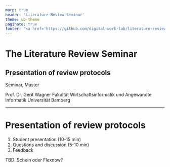 ```yaml
---
marp: true
header: 'Literature Review Seminar'
theme: ub-theme
paginate: true
footer: "<a href='https://github.com/digital-work-lab/literature-review-seminar/issues/new?template=Blank+issue' target='_blank'>♻️</a> <a href='https://github.com/digital-work-lab/literature-review-seminar/edit/main/slides/05-presentation.md' target='_blank'>🛠️</a>"
---
```


# The Literature Review Seminar

## Presentation of review protocols

Seminar, Master

Prof. Dr. Gerit Wagner
Fakultät Wirtschaftsinformatik und Angewandte Informatik
Universität Bamberg

---

# Presentation of review protocols

1. Student presentation (10-15 min)
2. Questions and discussion (5-10 min)
3. Feedback

TBD: Schein oder Flexnow?

<!--

# Topics

TODO : include a table of students and topics (if )


## Learning objectives

Acquire a broad understanding of

- the goals and types of literature reviews
- the steps of the process
- the qualities of a good review paper
- the available research software

## Outcome

- A **review protocol** applying this understanding
- The [evaluation criteria and resources for theses apply](https://digital-work-lab.github.io/handbook/docs/30-teaching/30_processes/30.40.theses.html) (length: approx. 15 pages)
- Submission: January 26, presentation: February 1

-->